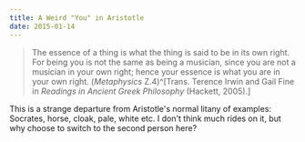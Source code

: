 ```yaml
---
title: A Weird "You" in Aristotle
date: 2015-01-14
---
```


> The essence of a thing is what the thing is said to be in its own
> right.  For being you is not the same as being a musician, since
> you are not a musician in your own right; hence your essence is
> what you are in your own right.
> (*Metaphysics* Ζ.4)^[Trans. Terence Irwin and Gail Fine in *Readings in Ancient Greek Philosophy* (Hackett, 2005).]

This is a strange departure from Aristotle's normal litany of
examples: Socrates, horse, cloak, pale, white etc.  I don't think
much rides on it, but why choose to switch to the second person
here?
